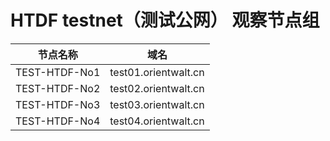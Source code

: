 

# HTDF testnet（测试公网） 观察节点组

|节点名称|域名|
|:-----:|:----:|
|TEST-HTDF-No1 |   test01.orientwalt.cn|
|TEST-HTDF-No2 |   test02.orientwalt.cn|
|TEST-HTDF-No3 |   test03.orientwalt.cn|
|TEST-HTDF-No4 |   test04.orientwalt.cn|

